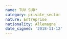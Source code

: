 ```yaml
---
name: TUV SUD*
category: private_sector
nature: Entreprise
nationality: Allemagne
date_signed: '2018-11-12'
---
```

    